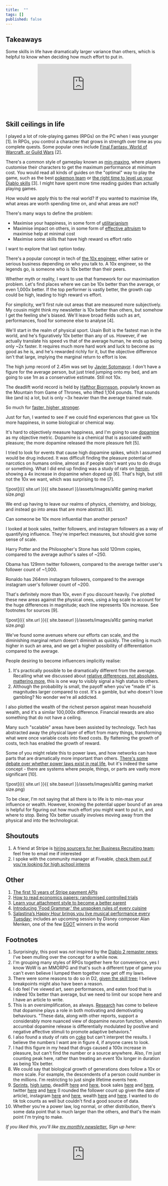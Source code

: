 ```yaml
---
title:  ""  
tags: []
published: false
---
```



## Takeaways

Some skills in life have dramatically larger variance than others, which is helpful to know when deciding how much effort to put in.

<style>
      .iframe-container {
        overflow: hidden;        
        padding-top: 50%; <!-- Calculated from the aspect ration of the content (in case of 16:9 it is 9/16= 0.5625) -->
        position: relative;
      }
      .iframe-container iframe { 
         border: 0;
         height: 100%; <!-- Finally, width and height are set to 100% so the iframe takes up 100% of the containers space. -->
         left: 0;
         position: absolute;
         top: 0;
         width: 100%;
         display: block;
         margin: 0 auto; <!-- center image -->
      }
      <!-- 4x3 Aspect Ratio -->
      .iframe-container-4x3 {
        padding-top: 75%;
      }
</style> 

<div class="iframe-container-4x3">
  <p align="center"><iframe src="https://avoidboringpeople.substack.com/embed" frameborder="0" scrolling="no"> </iframe></p>
</div>

## Skill ceilings in life

I played a lot of role-playing games (RPGs) on the PC when I was younger \[1\]. In RPGs, you control a character that grows in strength over time as you complete quests. Some popular ones include [Final Fantasy, World of Warcraft, or Guild Wars](https://vgsales.fandom.com/wiki/Best_selling_RPG_games "rpg") \[2\].

There's a common style of gameplay known as [min-maxing](https://tvtropes.org/pmwiki/pmwiki.php/Main/MinMaxing "min"), where players customise their characters to get the maximum performance at minimum cost. You would read all kinds of guides on the "optimal" way to play the game, such as the best [pokemon team](https://gamefaqs.gamespot.com/gameboy/198314-pokemon-yellow-version-special-pikachu-edition/faqs "pokemon") or [the right time to level up your Diablo skills](https://gamefaqs.gamespot.com/pc/238750-diablo-ii-includes-expansion-set/faqs/18357 "diablo") \[3\]. I might have spent more time reading guides than actually playing games.
 
How would we apply this to the real world? If you wanted to maximise life, what areas are worth spending time on, and what areas are not?

There's many ways to define the problem:
- Maximise your happiness, in some form of [utilitarianism](https://en.wikipedia.org/wiki/Utilitarianism "utility")
- Maximise impact on others, in some form of [effective altruism](https://www.effectivealtruism.org/ "ea") to maximise help at minimal cost
- Maximise some skills that have high reward vs effort ratio

I want to explore that last option today. 

There's a popular concept in tech of [the 10x engineer](https://www.7pace.com/blog/10x-engineers "10"), either satire or serious business depending on who you talk to. A 10x engineer, so the legends go, is someone who is 10x better than their peers. 

Whether myth or reality, I want to use that framework for our maximisation problem. Let's find places where we can be 10x better than the average, or even 1,000x better. If the top performer is vastly better, the growth cap could be high, leading to high reward vs effort.

For simplicity, we'll first rule out areas that are measured more subjectively. My cousin might think my newsletter is 10x better than others, but somehow I get the feeling she's biased. We'll leave broad fields such as art, performances, food for someone else to analyse \[4\].

We'll start in the realm of physical sport. Usain Bolt is the fastest man in the world, and he's figuratively 10x better than any of us. However, if we actually translate his speed vs that of the average human, he ends up being only ~2x faster. It requires much more hard work and luck to become as good as he is, and he's rewarded richly for it, but the objective difference isn't that large, implying the marginal return to effort is low.

The high jump record of 2.45m was set by [Javier Sotomayor](https://www.topendsports.com/sport/athletics/record-high-jump.htm "jump"). I don't have a figure for the average person, but just tried jumping onto my bed, and am going to use 1m as a conservative estimate. Still not 10x.

The deadlift world record is held by [Hafthor Bjornsson](https://www.espn.com/video/clip/_/id/29126803 "hafthor"), popularly known as the Mountain from Game of Thrones, who lifted 1,104 pounds. That sounds like (and is) a lot, but is only ~3x heavier than the average trained male.

So much for [faster, higher, stronger](https://en.wikipedia.org/wiki/Olympic_symbols#:~:text=The%20Olympic%20motto%20is%20the,who%20was%20an%20athletics%20enthusiast. "wiki").

Just for fun, I wanted to see if we could find experiences that gave us 10x more happiness, in some biological or chemical way.

It's hard to objectively measure happiness, and I'm going to use [dopamine](https://www.healthline.com/health/dopamine-effects#definition "dope") as my objective metric. Dopamine is a chemical that is associated with pleasure; the more dopamine released the more pleasure felt \[5\]. 

I tried to look for events that cause high dopamine spikes, which I assumed would be drug induced. It was difficult finding the pleasure potential of narcotics on humans online, almost as if people don't want you to do drugs or something. What I did end up finding was a study of rats on [heroin](https://onlinelibrary.wiley.com/doi/abs/10.1002/syn.890210207 "heroin"), showing a 4x increase in dopamine when doped up \[6\]. That's high, but still not the 10x we want, which was surprising to me \[7\].

![post]({{ site.url }}{{ site.baseurl }}/assets/images/a16z gaming market size.png)

We end up having to leave our realms of physics, chemistry, and biology, and instead go into areas that are more abstract \[8\]. 

Can someone be 10x more influential than another person?

I looked at book sales, twitter followers, and instagram followers as a way of quantifying influence. They're imperfect measures, but should give some sense of scale.

Harry Potter and the Philosopher's Stone has sold 120mm copies, compared to the average author's sales of ~250.

Obama has 129mm twitter followers, compared to the average twitter user's follower count of ~1,000.

Ronaldo has 264mm instagram followers, compared to the average instagram user's follower count of ~200.

That's definitely more than 10x, even if you discount heavily. I've plotted these new areas against the physical ones, using a log scale to account for the huge differences in magnitude; each line represents 10x increase. See footnotes for sources \[9\]. 

![post]({{ site.url }}{{ site.baseurl }}/assets/images/a16z gaming market size.png)

We've found some avenues where our efforts can scale, and the diminishing marginal return doesn't diminish as quickly. The ceiling is much higher in such an area, and we get a higher possibility of differentiation compared to the average.

People desiring to become influencers implicitly realise:

1. It's practically possible to be dramatically different from the average. Recalling what we discussed about [relative differences, not absolutes, mattering more](https://avoidboringpeople.substack.com/p/relatively-speaking-the-billionaire "relative"), this is one way to visibly signal a high status to others.
2. Although the probability is small, the payoff when you've "made it" is magnitudes larger compared to cost. It's a gamble, but who doesn't love gambling? No wonder we're all addicted.

I also plotted the wealth of the richest person against mean household wealth, and it's a similar 100,000x difference. Financial rewards are also something that do not have a ceiling.

Many such "scalable" areas have been assisted by technology. Tech has abstracted away the physical layer of effort from many things, transforming what were once variable costs into fixed costs. By flattening the growth of costs, tech has enabled the growth of reward.

Some of you might relate this to power laws, and how networks can have parts that are dramatically more important than others. [There's some debate over whether power laws exist in real life](https://www.quantamagazine.org/scant-evidence-of-power-laws-found-in-real-world-networks-20180215/ "real"), but it's indeed the same concept - there are systems where people, things, or parts are vastly more significant \[10\].

![post]({{ site.url }}{{ site.baseurl }}/assets/images/a16z gaming market size.png)

To be clear, I'm not saying that all there is to life is to min-max your influence or wealth. However, knowing the potential upper bound of an area is helpful for figuring out how much effort you might want to put in, and where to stop. Being 10x better usually involves moving away from the physical and into the technological.  

## Shoutouts

1. A friend at Stripe is [hiring sourcers for her Business Recruiting team](https://stripe.com/jobs/listing/business-sourcer/2586466 "stripe"); feel free to email me if interested
2. I spoke with the community manager at Fiveable, [check them out if you're looking for high school interns](https://www.notion.so/Spring-21-Biz-Ops-Intern-Cohort-1-Overview-163cf603900b4e2e98f46e440ff0f3c3 "five") 

## Other

1. [The first 10 years of Stripe payment APIs](https://stripe.com/blog/payment-api-design "api")
2. [How to read economics papers: randomised controlled trials](https://www.youtube.com/watch?v=s-_3s3OMeqs&feature=emb_title "rct")
3. [Learn your attachment style to become a better parent](https://aeon.co/essays/learn-your-own-attachment-style-to-become-a-better-parent "attachment")
4. [Introducing 'Food Grammar,' the unspoken rules of every cuisine](https://www.atlasobscura.com/articles/do-italians-eat-spaghetti-and-meatballs "food")
5. [Salastina’s Happy Hour brings you live musical performance every Tuesday](https://www.salastina.org/concerts "salastina"); includes an upcoming session by Disney composer Alan Menken, one of the few [EGOT](https://en.wikipedia.org/wiki/List_of_people_who_have_won_Academy,_Emmy,_Grammy,_and_Tony_Awards "EGOT") winners in the world

## Footnotes

1. Surprisingly, this post was *not* inspired by the [Diablo 2 remaster news](https://diablo2.blizzard.com/en-us/ "d2"); I've been mulling over the concept for a while now.
2. I'm grouping many styles of RPGs together here for convenience, yes I know WoW is an MMORPG and that's such a different type of game you can't even believe I lumped them together now get off my lawn.
3. There were some reasons to do so in D2, [given the skill tree](http://classic.battle.net/diablo2exp/skills/skillplanning.shtml "d2"); I believe breakpoints might also have been a reason.
4. I do feel I've viewed art, seen performances, and eaten food that is indeed 10x better than average, but we need to limit our scope here and I have an article to write. 
5. This is an oversimplification, as always. [Research](https://www.ncbi.nlm.nih.gov/pmc/articles/PMC5820768/ "paper") has come to believe that dopamine plays a role in both motivating and demotivating behaviours. "These data, along with other reports, support a considerably more nuanced view of dopamine neuron function, wherein accumbal dopamine release is differentially modulated by positive and negative affective stimuli to promote adaptive behaviors."
6. I also found a study of rats on [coke](https://www.pnas.org/content/102/29/10023 "rat") but can't interpret the results. I believe the numbers I want are in figure 4, if anyone cares to look.
7. I had this figure in my head that drugs caused a 100x increase in pleasure, but can't find the number or a source anywhere. Also, I'm just counting peak here, rather than treating an event 10x longer in duration as being 10x better.
8. We could say that biological growth of generations does follow a 10x or more scale. For example, the descendents of a person could number in the millions. I'm restricting to just single lifetime events here.
9. [Sprints](https://trackspikes.co.uk/average-sprinting-speed/ "sprint"), [high jump](https://www.topendsports.com/sport/athletics/record-high-jump.htm "jump"), deadlift [here](https://www.espn.com/olympics/weightlifting/story/_/id/29126863/hafthor-bjornsson-breaks-world-record-501-kilogram-deadlift "lift") and [here](https://strengthlevel.com/strength-standards/deadlift/lb "lift"), book sales [here](https://nonfictionauthorsassociation.com/how-many-books-can-you-expect-to-sell-the-truth-about-book-sales-and-the-keys-to-generating-income-from-publishing/ "book") and [here](https://en.wikipedia.org/wiki/List_of_best-selling_books#List_of_best-selling_regularly_updated_books "book"), twitter [here](https://kickfactory.com/blog/average-twitter-followers-updated-2016/ "tw") and [here](https://en.wikipedia.org/wiki/List_of_most-followed_Twitter_accounts "tw") (I rounded the follower count up given the date of article), instagram [here](https://www.hashtagsforlikes.co/blog/instagram-followers-how-many-does-the-average-person-have/ "insta") and [here](https://en.wikipedia.org/wiki/List_of_most-followed_Instagram_accounts "insta"), wealth [here](https://www.marketwatch.com/story/whats-your-net-worth-and-how-do-you-compare-to-others-2018-09-24 "wealth") and [here](https://en.wikipedia.org/wiki/List_of_Americans_by_net_worth "wealth"). I wanted to do tik tok counts as well but couldn't find a good source of data.
10. Whether you're a power law, log normal, or other distribution, there's some data point that is much larger than the others, and that's the main point I'm trying to make.

*If you liked this, you'll like [my monthly newsletter.](https://avoidboringpeople.substack.com/ "ABP") Sign up here:*

<div class="iframe-container-4x3">
  <p align="center"><iframe src="https://avoidboringpeople.substack.com/embed" frameborder="0" scrolling="no"> </iframe></p>
</div>
